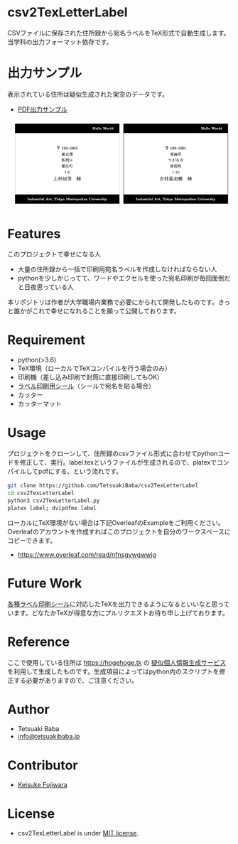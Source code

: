 # csv2TexLetterLabel
CSVファイルに保存された住所録から宛名ラベルをTeX形式で自動生成します。当学科の出力フォーマット依存です。
 
# 出力サンプル
表示されている住所は疑似生成された架空のデータです。
  * [PDF出力サンプル](label.pdf)

![スクリーンショット](screenshot.png)

# Features
このプロジェクトで幸せになる人
  * 大量の住所録から一括で印刷用宛名ラベルを作成しなければならない人
  * pythonを少しかじってて、ワードやエクセルを使った宛名印刷が毎回面倒だと日夜思っている人

本リポジトリは作者が大学職場内業務で必要にかられて開発したものです。きっと誰かがこれで幸せになれることを願って公開しております。
 
# Requirement
* python(>3.6)
* TeX環境（ローカルでTeXコンパイルを行う場合のみ）
* 印刷機（差し込み印刷で封筒に直接印刷してもOK）
* [ラベル印刷用シール](https://www.kaunet.com/rakuraku/variation/00005161/?LID=0&Keyword=%83%89%83x%83%8B%97p%8E%86%81%40A4%81%40%83m%81%5B%83J%83b%83g&mainImg=K3308084.jpg)（シールで宛名を貼る場合）
* カッター
* カッターマット

# Usage
プロジェクトをクローンして、住所録のcsvファイル形式に合わせてpythonコードを修正して、実行。label.texというファイルが生成されるので、platexでコンパイルしてpdfにする。という流れです。
```bash
git clone https://github.com/TetsuakiBaba/csv2TexLetterLabel
cd csv2TexLetterLabel
python3 csv2TexLetterLabel.py
platex label; dvipdfmx label
```
ローカルにTeX環境がない場合は下記OverleafのExampleをご利用ください。Overleafのアカウントを作成すればこのプロジェクトを自分のワークスペースにコピーできます。
  * https://www.overleaf.com/read/nfnsgywgwwjg

# Future Work
[各種ラベル印刷シール](https://www.a-one.co.jp/product/info/purpose11.php)に対応したTeXを出力できるようになるといいなと思っています。どなたかTeXが得意な方にプルリクエストお待ち申し上げております。

# Reference
ここで使用している住所は https://hogehoge.tk の [疑似個人情報生成サービス](https://hogehoge.tk/personal/)を利用して生成したものです。生成項目によってはpython内のスクリプトを修正する必要がありますので、ご注意ください。
 
# Author
* Tetsuaki Baba
* info@tetsuakibaba.jp

# Contributor
* [Keisuke Fujiwara](https://www.keisukefujiwara.com)

# License
* csv2TexLetterLabel is under [MIT license](https://en.wikipedia.org/wiki/MIT_License).
